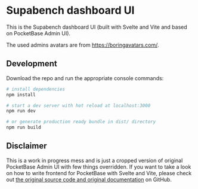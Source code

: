 # Supabench dashboard UI

This is the Supabench dashboard UI (built with Svelte and Vite and based on PocketBase Admin UI).

The used admins avatars are from <https://boringavatars.com/>.

## Development

Download the repo and run the appropriate console commands:

```sh
# install dependencies
npm install

# start a dev server with hot reload at localhost:3000
npm run dev

# or generate production ready bundle in dist/ directory
npm run build
```

## Disclaimer

This is a work in progress mess and is just a cropped version of original PocketBase Admin UI with few things overridden. If you want to take a look on how to write frontend for PocketBase with Svelte and Vite, please check out [the original source code and original documentation](https://pocketbase.io/) on GitHub.
